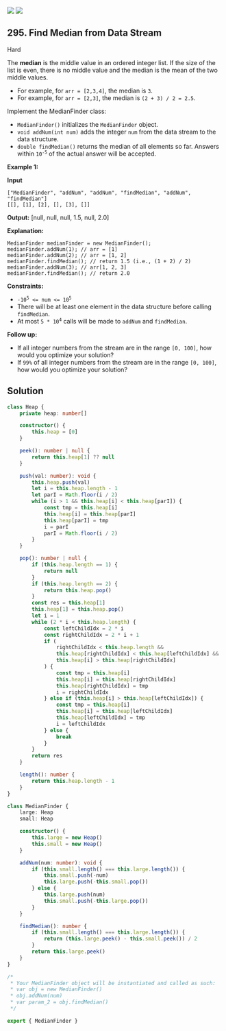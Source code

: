 [![](https://img.shields.io/github/stars/javadev/LeetCode-in-All?label=Stars&style=flat-square)](https://github.com/javadev/LeetCode-in-All)
[![](https://img.shields.io/github/forks/javadev/LeetCode-in-All?label=Fork%20me%20on%20GitHub%20&style=flat-square)](https://github.com/javadev/LeetCode-in-All/fork)

## 295\. Find Median from Data Stream

Hard

The **median** is the middle value in an ordered integer list. If the size of the list is even, there is no middle value and the median is the mean of the two middle values.

*   For example, for `arr = [2,3,4]`, the median is `3`.
*   For example, for `arr = [2,3]`, the median is `(2 + 3) / 2 = 2.5`.

Implement the MedianFinder class:

*   `MedianFinder()` initializes the `MedianFinder` object.
*   `void addNum(int num)` adds the integer `num` from the data stream to the data structure.
*   `double findMedian()` returns the median of all elements so far. Answers within <code>10<sup>-5</sup></code> of the actual answer will be accepted.

**Example 1:**

**Input**

    ["MedianFinder", "addNum", "addNum", "findMedian", "addNum", "findMedian"]
    [[], [1], [2], [], [3], []]

**Output:** [null, null, null, 1.5, null, 2.0]

**Explanation:**

    MedianFinder medianFinder = new MedianFinder();
    medianFinder.addNum(1); // arr = [1]
    medianFinder.addNum(2); // arr = [1, 2]
    medianFinder.findMedian(); // return 1.5 (i.e., (1 + 2) / 2)
    medianFinder.addNum(3); // arr[1, 2, 3]
    medianFinder.findMedian(); // return 2.0 

**Constraints:**

*   <code>-10<sup>5</sup> <= num <= 10<sup>5</sup></code>
*   There will be at least one element in the data structure before calling `findMedian`.
*   At most <code>5 * 10<sup>4</sup></code> calls will be made to `addNum` and `findMedian`.

**Follow up:**

*   If all integer numbers from the stream are in the range `[0, 100]`, how would you optimize your solution?
*   If `99%` of all integer numbers from the stream are in the range `[0, 100]`, how would you optimize your solution?

## Solution

```typescript
class Heap {
    private heap: number[]

    constructor() {
        this.heap = [0]
    }

    peek(): number | null {
        return this.heap[1] ?? null
    }

    push(val: number): void {
        this.heap.push(val)
        let i = this.heap.length - 1
        let parI = Math.floor(i / 2)
        while (i > 1 && this.heap[i] < this.heap[parI]) {
            const tmp = this.heap[i]
            this.heap[i] = this.heap[parI]
            this.heap[parI] = tmp
            i = parI
            parI = Math.floor(i / 2)
        }
    }

    pop(): number | null {
        if (this.heap.length == 1) {
            return null
        }
        if (this.heap.length == 2) {
            return this.heap.pop()
        }
        const res = this.heap[1]
        this.heap[1] = this.heap.pop()
        let i = 1
        while (2 * i < this.heap.length) {
            const leftChildIdx = 2 * i
            const rightChildIdx = 2 * i + 1
            if (
                rightChildIdx < this.heap.length &&
                this.heap[rightChildIdx] < this.heap[leftChildIdx] &&
                this.heap[i] > this.heap[rightChildIdx]
            ) {
                const tmp = this.heap[i]
                this.heap[i] = this.heap[rightChildIdx]
                this.heap[rightChildIdx] = tmp
                i = rightChildIdx
            } else if (this.heap[i] > this.heap[leftChildIdx]) {
                const tmp = this.heap[i]
                this.heap[i] = this.heap[leftChildIdx]
                this.heap[leftChildIdx] = tmp
                i = leftChildIdx
            } else {
                break
            }
        }
        return res
    }

    length(): number {
        return this.heap.length - 1
    }
}

class MedianFinder {
    large: Heap
    small: Heap

    constructor() {
        this.large = new Heap()
        this.small = new Heap()
    }

    addNum(num: number): void {
        if (this.small.length() === this.large.length()) {
            this.small.push(-num)
            this.large.push(-this.small.pop())
        } else {
            this.large.push(num)
            this.small.push(-this.large.pop())
        }
    }

    findMedian(): number {
        if (this.small.length() === this.large.length()) {
            return (this.large.peek() - this.small.peek()) / 2
        }
        return this.large.peek()
    }
}

/*
 * Your MedianFinder object will be instantiated and called as such:
 * var obj = new MedianFinder()
 * obj.addNum(num)
 * var param_2 = obj.findMedian()
 */

export { MedianFinder }
```